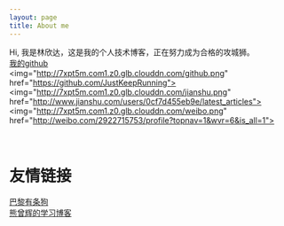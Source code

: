 ```yaml
---
layout: page
title: About me 
---
```


Hi, 我是林欣达，这是我的个人技术博客，正在努力成为合格的攻城狮。</br><a href="https://github.com/JustKeepRunning">我的github</a></br>
<span><img="http://7xpt5m.com1.z0.glb.clouddn.com/github.png" href="https://github.com/JustKeepRunning">
<img="http://7xpt5m.com1.z0.glb.clouddn.com/jianshu.png" href="http://www.jianshu.com/users/0cf7d455eb9e/latest_articles">
<img="http://7xpt5m.com1.z0.glb.clouddn.com/weibo.png" href="http://weibo.com/2922715753/profile?topnav=1&wvr=6&is_all=1"></span>

</br>
<h1>友情链接</h1>
<a href="http://parisdog.club">巴黎有条狗</a></br>
<a href="http://xiongzenghuidegithub.github.io">熊曾辉的学习博客</a>
